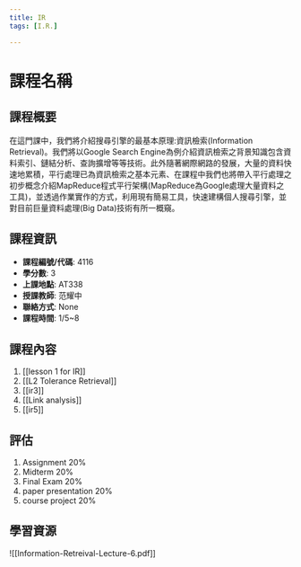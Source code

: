 ```yaml
---
title: IR
tags: [I.R.]

---
```


# 課程名稱
## 課程概要
在這門課中，我們將介紹搜尋引擎的最基本原理:資訊檢索(Information Retrieval)。我們將以Google Search Engine為例介紹資訊檢索之背景知識包含資料索引、鏈結分析、查詢擴增等等技術。此外隨著網際網路的發展，大量的資料快速地累積，平行處理已為資訊檢索之基本元素、在課程中我們也將帶入平行處理之初步概念介紹MapReduce程式平行架構(MapReduce為Google處理大量資料之工具)，並透過作業實作的方式，利用現有簡易工具，快速建構個人搜尋引擎，並對目前巨量資料處理(Big Data)技術有所一概窺。

## 課程資訊
- **課程編號/代碼**: 4116
- **學分數**: 3
- **上課地點**: AT338
- **授課教師**: 范耀中
- **聯絡方式**: None
- **課程時間**: 1/5~8

## 課程內容
1. [[lesson 1 for IR]]
2. [[L2 Tolerance Retrieval]]
3. [[ir3]]
4. [[Link analysis]]
6.  [[ir5]]
## 評估
1. Assignment 20%
2. Midterm 20%
3. Final Exam 20%
4. paper presentation 20%
5. course project 20%

## 學習資源
![[Information-Retreival-Lecture-6.pdf]]

